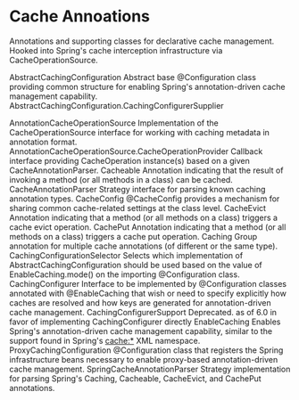 # Cache Annoations

Annotations and supporting classes for declarative cache management. Hooked into Spring's cache interception infrastructure via CacheOperationSource.

AbstractCachingConfiguration
Abstract base @Configuration class providing common structure for enabling Spring's annotation-driven cache management capability.
AbstractCachingConfiguration.CachingConfigurerSupplier
 
AnnotationCacheOperationSource
Implementation of the CacheOperationSource interface for working with caching metadata in annotation format.
AnnotationCacheOperationSource.CacheOperationProvider
Callback interface providing CacheOperation instance(s) based on a given CacheAnnotationParser.
Cacheable
Annotation indicating that the result of invoking a method (or all methods in a class) can be cached.
CacheAnnotationParser
Strategy interface for parsing known caching annotation types.
CacheConfig
@CacheConfig provides a mechanism for sharing common cache-related settings at the class level.
CacheEvict
Annotation indicating that a method (or all methods on a class) triggers a cache evict operation.
CachePut
Annotation indicating that a method (or all methods on a class) triggers a cache put operation.
Caching
Group annotation for multiple cache annotations (of different or the same type).
CachingConfigurationSelector
Selects which implementation of AbstractCachingConfiguration should be used based on the value of EnableCaching.mode() on the importing @Configuration class.
CachingConfigurer
Interface to be implemented by @Configuration classes annotated with @EnableCaching that wish or need to specify explicitly how caches are resolved and how keys are generated for annotation-driven cache management.
CachingConfigurerSupport
Deprecated.
as of 6.0 in favor of implementing CachingConfigurer directly
EnableCaching
Enables Spring's annotation-driven cache management capability, similar to the support found in Spring's <cache:*> XML namespace.
ProxyCachingConfiguration
@Configuration class that registers the Spring infrastructure beans necessary to enable proxy-based annotation-driven cache management.
SpringCacheAnnotationParser
Strategy implementation for parsing Spring's Caching, Cacheable, CacheEvict, and CachePut annotations.